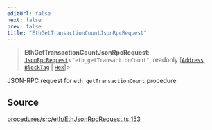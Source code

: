 ```yaml
---
editUrl: false
next: false
prev: false
title: "EthGetTransactionCountJsonRpcRequest"
---
```


> **EthGetTransactionCountJsonRpcRequest**: [`JsonRpcRequest`](/reference/tevm/jsonrpc/type-aliases/jsonrpcrequest/)\<`"eth_getTransactionCount"`, readonly [[`Address`](/reference/tevm/utils/type-aliases/address/), [`BlockTag`](/reference/tevm/utils/type-aliases/blocktag/) \| [`Hex`](/reference/tevm/utils/type-aliases/hex/)]\>

JSON-RPC request for `eth_getTransactionCount` procedure

## Source

[procedures/src/eth/EthJsonRpcRequest.ts:153](https://github.com/evmts/tevm-monorepo/blob/main/packages/procedures/src/eth/EthJsonRpcRequest.ts#L153)
